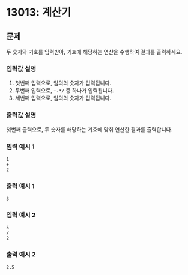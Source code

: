 # 13013: 계산기

## 문제
두 숫자와 기호를 입력받아, 기호에 해당하는 연산을 수행하여 결과를 출력하세요.

### 입력값 설명
1. 첫번째 입력으로, 임의의 숫자가 입력됩니다.
2. 두번째 입력으로, `+-*/` 중 하나가 입력됩니다.
3. 세번째 입력으로, 임의의 숫자가 입력됩니다.

### 출력값 설명
첫번째 출력으로, 두 숫자를 해당하는 기호에 맞춰 연산한 결과를 출력합니다.

### 입력 예시 1
```
1
+
2
```

### 출력 예시 1
```
3
```

### 입력 예시 2
```
5
/
2
```

### 출력 예시 2
```
2.5
```

